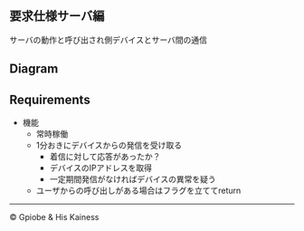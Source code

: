要求仕様サーバ編
---
サーバの動作と呼び出され側デバイスとサーバ間の通信
## Diagram

## Requirements

- 機能
  - 常時稼働
  - 1分おきにデバイスからの発信を受け取る
    - 着信に対して応答があったか？
    - デバイスのIPアドレスを取得
    - 一定期間発信がなければデバイスの異常を疑う
  - ユーザからの呼び出しがある場合はフラグを立ててreturn

---
© Gpiobe & His Kainess
